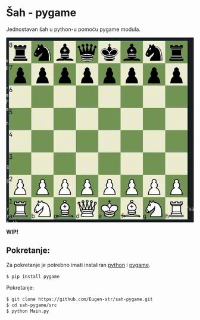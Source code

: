 # Šah - pygame

Jednostavan šah u python-u pomoću pygame modula.

![primjer](primjer.gif)

**WIP!**

## Pokretanje:

Za pokretanje je potrebno imati instaliran [python](https://www.python.org/downloads/) i [pygame](https://www.pygame.org/news).
```console
$ pip install pygame
```

Pokretanje:

```console
$ git clone https://github.com/Eugen-str/sah-pygame.git
$ cd sah-pygame/src
$ python Main.py
```